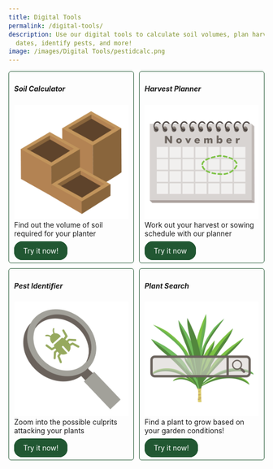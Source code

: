 ```yaml
---
title: Digital Tools
permalink: /digital-tools/
description: Use our digital tools to calculate soil volumes, plan harvest
  dates, identify pests, and more!
image: /images/Digital Tools/pestidcalc.png
---
```

<style>
	.wrapper {
		display: grid;
		grid-template-columns: repeat(auto-fit, minmax(200px, 1fr));
		grid-template-rows: auto-fit;
		column-gap: 10px;
		row-gap: 10px;
	}

	.box{
		border: solid 1px #215732;
		border-radius: 5px;
		padding: 5px 10px 15px 10px;
	}
	
	.button-primary {
    background-color: #215732;
    border: 2px solid #215732;
    padding: 0.5rem 1rem;
  	border-radius: 1rem;
    color: white !important;
	  text-decoration: none !important;
  }
</style>

<div class="wrapper">
  <div class="box">
		<h5>Soil Calculator</h5>
	     <img style="display: inline" src="/images/Digital%20Tools/soilcalculator_square.png"><br>
				Find out the volume of soil required for your planter<br>
			<br>
			<a class="button-primary" href="/digital-tools/soilcalculator/">Try it now!</a><br>
	</div>
  <div class="box">
		<h5>Harvest Planner</h5>
			<img style="display: inline" src="/images/Digital%20Tools/calendar_square.png"><br>
				Work out your harvest or sowing schedule with our planner<br>
			<br>
			<a class="button-primary" href="/digital-tools/sowing-planner/">Try it now</a>
	</div>
		<div class="box">
			<h5>Pest Identifier</h5>
						<img style="display: inline" src="/images/Digital%20Tools/pestidcalc_square.png"><br>
							Zoom into the possible culprits attacking your plants<br>
						<br>
						<a class="button-primary" href="/digital-tools/pestid/">Try it now!</a>
		</div>
  <div class="box">
		<h5>Plant Search</h5>
				<img style="display: inline" src="/images/Digital%20Tools/plantsearchicon_square.png"><br>
					Find a plant to grow based on your garden conditions!<br>
				<br>
				<a class="button-primary" href="/digital-tools/plant-search/">Try it now!</a>
	</div>
</div>